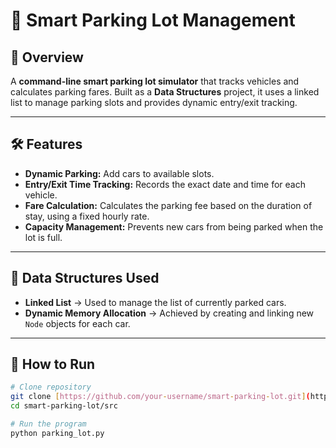 # 🚗 Smart Parking Lot Management

## 📌 Overview
A **command-line smart parking lot simulator** that tracks vehicles and calculates parking fares.
Built as a **Data Structures** project, it uses a linked list to manage parking slots and provides dynamic entry/exit tracking.

---

## 🛠 Features
- **Dynamic Parking:** Add cars to available slots.
- **Entry/Exit Time Tracking:** Records the exact date and time for each vehicle.
- **Fare Calculation:** Calculates the parking fee based on the duration of stay, using a fixed hourly rate.
- **Capacity Management:** Prevents new cars from being parked when the lot is full.

---

## 📂 Data Structures Used
- **Linked List** → Used to manage the list of currently parked cars.
- **Dynamic Memory Allocation** → Achieved by creating and linking new `Node` objects for each car.

---

## 🚀 How to Run
```bash
# Clone repository
git clone [https://github.com/your-username/smart-parking-lot.git](https://github.com/your-username/smart-parking-lot.git)
cd smart-parking-lot/src

# Run the program
python parking_lot.py
